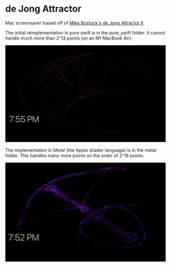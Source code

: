 # de Jong Attractor

Mac screensaver based off of [Mike Bostock's de Jong Attractor II](https://observablehq.com/@mbostock/de-jong-attractor-ii). 

The initial reimplementation in pure swift is in the pure_swift folder. It cannot handle much more than 2^13 points (on an M1 MacBook Air). 

![Pure Swift implementation example](./swift.png)

The implementation in Metal (the Apple shader language) is in the metal folder. This handles many more points on the order of 2^18 points. 

![Metal implementation example](./metal.png)
